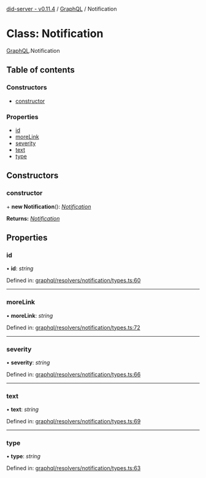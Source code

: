 [did-server - v0.11.4](../README.md) / [GraphQL](../modules/graphql.md) / Notification

# Class: Notification

[GraphQL](../modules/graphql.md).Notification

## Table of contents

### Constructors

- [constructor](graphql.notification.md#constructor)

### Properties

- [id](graphql.notification.md#id)
- [moreLink](graphql.notification.md#morelink)
- [severity](graphql.notification.md#severity)
- [text](graphql.notification.md#text)
- [type](graphql.notification.md#type)

## Constructors

### constructor

\+ **new Notification**(): [*Notification*](graphql.notification.md)

**Returns:** [*Notification*](graphql.notification.md)

## Properties

### id

• **id**: *string*

Defined in: [graphql/resolvers/notification/types.ts:60](https://github.com/Puzzlepart/did/blob/dev/server/graphql/resolvers/notification/types.ts#L60)

___

### moreLink

• **moreLink**: *string*

Defined in: [graphql/resolvers/notification/types.ts:72](https://github.com/Puzzlepart/did/blob/dev/server/graphql/resolvers/notification/types.ts#L72)

___

### severity

• **severity**: *string*

Defined in: [graphql/resolvers/notification/types.ts:66](https://github.com/Puzzlepart/did/blob/dev/server/graphql/resolvers/notification/types.ts#L66)

___

### text

• **text**: *string*

Defined in: [graphql/resolvers/notification/types.ts:69](https://github.com/Puzzlepart/did/blob/dev/server/graphql/resolvers/notification/types.ts#L69)

___

### type

• **type**: *string*

Defined in: [graphql/resolvers/notification/types.ts:63](https://github.com/Puzzlepart/did/blob/dev/server/graphql/resolvers/notification/types.ts#L63)
